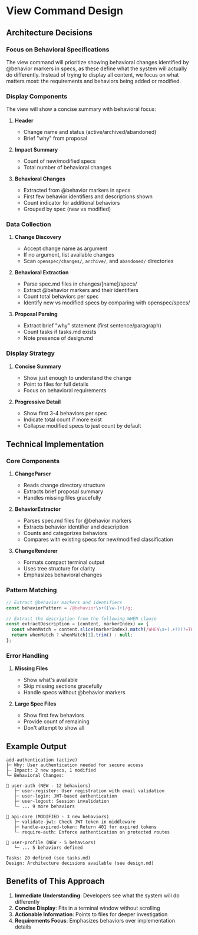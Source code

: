 # View Command Design

## Architecture Decisions

### Focus on Behavioral Specifications
The view command will prioritize showing behavioral changes identified by @behavior markers in specs, as these define what the system will actually do differently. Instead of trying to display all content, we focus on what matters most: the requirements and behaviors being added or modified.

### Display Components

The view will show a concise summary with behavioral focus:

1. **Header**
   - Change name and status (active/archived/abandoned)
   - Brief "why" from proposal

2. **Impact Summary**
   - Count of new/modified specs
   - Total number of behavioral changes

3. **Behavioral Changes**
   - Extracted from @behavior markers in specs
   - First few behavior identifiers and descriptions shown
   - Count indicator for additional behaviors
   - Grouped by spec (new vs modified)

### Data Collection

1. **Change Discovery**
   - Accept change name as argument
   - If no argument, list available changes
   - Scan `openspec/changes/`, `archive/`, and `abandoned/` directories

2. **Behavioral Extraction**
   - Parse spec.md files in changes/[name]/specs/
   - Extract @behavior markers and their identifiers
   - Count total behaviors per spec
   - Identify new vs modified specs by comparing with openspec/specs/

3. **Proposal Parsing**
   - Extract brief "why" statement (first sentence/paragraph)
   - Count tasks if tasks.md exists
   - Note presence of design.md

### Display Strategy

1. **Concise Summary**
   - Show just enough to understand the change
   - Point to files for full details
   - Focus on behavioral requirements

2. **Progressive Detail**
   - Show first 3-4 behaviors per spec
   - Indicate total count if more exist
   - Collapse modified specs to just count by default

## Technical Implementation

### Core Components

1. **ChangeParser**
   - Reads change directory structure
   - Extracts brief proposal summary
   - Handles missing files gracefully

2. **BehaviorExtractor**
   - Parses spec.md files for @behavior markers
   - Extracts behavior identifier and description
   - Counts and categorizes behaviors
   - Compares with existing specs for new/modified classification

3. **ChangeRenderer**
   - Formats compact terminal output
   - Uses tree structure for clarity
   - Emphasizes behavioral changes

### Pattern Matching

```javascript
// Extract @behavior markers and identifiers
const behaviorPattern = /@behavior\s+([\w-]+)/g;

// Extract the description from the following WHEN clause
const extractDescription = (content, markerIndex) => {
  const whenMatch = content.slice(markerIndex).match(/WHEN\s+(.+?)(?=THEN|\n\n|$)/s);
  return whenMatch ? whenMatch[1].trim() : null;
};
```

### Error Handling

1. **Missing Files**
   - Show what's available
   - Skip missing sections gracefully
   - Handle specs without @behavior markers

2. **Large Spec Files**
   - Show first few behaviors
   - Provide count of remaining
   - Don't attempt to show all

## Example Output

```
add-authentication (active)
├─ Why: User authentication needed for secure access
├─ Impact: 2 new specs, 1 modified
└─ Behavioral Changes:

📝 user-auth (NEW - 12 behaviors)
   ├─ user-register: User registration with email validation
   ├─ user-login: JWT-based authentication
   ├─ user-logout: Session invalidation
   └─ ... 9 more behaviors

📝 api-core (MODIFIED - 3 new behaviors)
   ├─ validate-jwt: Check JWT token in middleware
   ├─ handle-expired-token: Return 401 for expired tokens
   └─ require-auth: Enforce authentication on protected routes

📝 user-profile (NEW - 5 behaviors)
   └─ ... 5 behaviors defined

Tasks: 20 defined (see tasks.md)
Design: Architecture decisions available (see design.md)
```

## Benefits of This Approach

1. **Immediate Understanding**: Developers see what the system will do differently
2. **Concise Display**: Fits in a terminal window without scrolling
3. **Actionable Information**: Points to files for deeper investigation
4. **Requirements Focus**: Emphasizes behaviors over implementation details